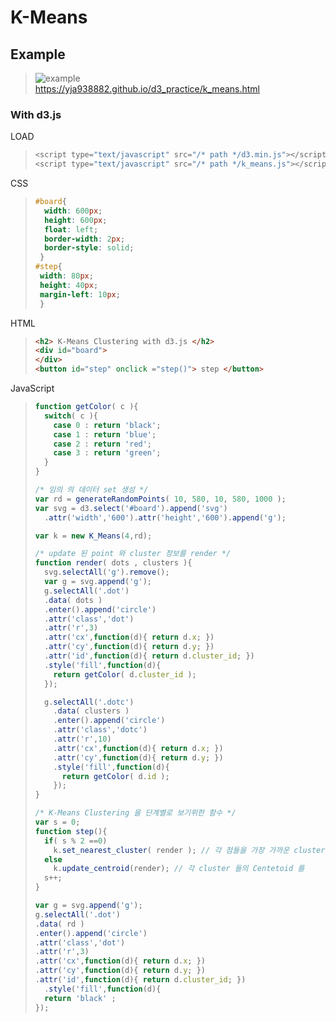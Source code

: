 # K-Means 
## Example
> ![example](https://github.com/yja938882/DSJS/blob/master/k_means/example.png)  
> https://yja938882.github.io/d3_practice/k_means.html

### With d3.js
LOAD
> ```javascript
> <script type="text/javascript" src="/* path */d3.min.js"></script>
> <script type="text/javascript" src="/* path */k_means.js"></script>
> ```
CSS
> ```css
> #board{
>   width: 600px;
>   height: 600px;
>   float: left;
>   border-width: 2px;
>   border-style: solid;
>  }
> #step{
>  width: 80px;
>  height: 40px;
>  margin-left: 10px;
>  }
>```
HTML
> ```html
> <h2> K-Means Clustering with d3.js </h2>	
> <div id="board">		
> </div>
> <button id="step" onclick ="step()"> step </button>
> ```
JavaScript
> ```javascript
> function getColor( c ){
>   switch( c ){
>     case 0 : return 'black';
>     case 1 : return 'blue';
>     case 2 : return 'red';
>     case 3 : return 'green';
>   }
> }
> 
> /* 임의 의 데이터 set 생성 */ 
> var rd = generateRandomPoints( 10, 580, 10, 580, 1000 );
> var svg = d3.select('#board').append('svg')
>   .attr('width','600').attr('height','600').append('g');
> 
> var k = new K_Means(4,rd);
> 
> /* update 된 point 와 cluster 정보를 render */
> function render( dots , clusters ){
>   svg.selectAll('g').remove();
>   var g = svg.append('g');
>   g.selectAll('.dot')
>   .data( dots )
>   .enter().append('circle')
>   .attr('class','dot')
>   .attr('r',3)
>   .attr('cx',function(d){ return d.x; })
>   .attr('cy',function(d){ return d.y; })
>   .attr('id',function(d){ return d.cluster_id; })
>   .style('fill',function(d){
>     return getColor( d.cluster_id );
>   });
>
>   g.selectAll('.dotc')
>     .data( clusters )
>     .enter().append('circle')
>     .attr('class','dotc')
>     .attr('r',10)
>     .attr('cx',function(d){ return d.x; })
>     .attr('cy',function(d){ return d.y; })
>     .style('fill',function(d){
>       return getColor( d.id );
>     });
> }
> 
> /* K-Means Clustering 을 단계별로 보기위한 함수 */
> var s = 0;
> function step(){
>   if( s % 2 ==0)
>     k.set_nearest_cluster( render ); // 각 점들을 가장 가까운 cluster 에 할당
>   else
>     k.update_centroid(render); // 각 cluster 들의 Centetoid 를 
>   s++;
> }
>
> var g = svg.append('g');
> g.selectAll('.dot')
> .data( rd )
> .enter().append('circle')
> .attr('class','dot')
> .attr('r',3)
> .attr('cx',function(d){ return d.x; })
> .attr('cy',function(d){ return d.y; })
> .attr('id',function(d){ return d.cluster_id; })
>   .style('fill',function(d){
>   return 'black' ;
> });
> ```

